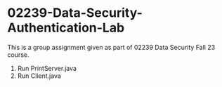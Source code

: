 # 02239-Data-Security-Authentication-Lab

This is a group assignment given as part of 02239 Data Security Fall 23 course.

1. Run PrintServer.java
2. Run Client.java
